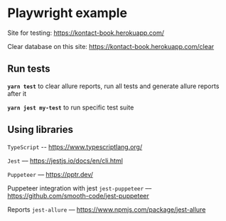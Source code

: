 # Playwright example

Site for testing: https://kontact-book.herokuapp.com/

Clear database on this site: https://kontact-book.herokuapp.com/clear

## Run tests

**`yarn test`** to clear allure reports, run all tests and generate allure reports after it

**`yarn jest my-test`** to run specific test suite

## Using libraries

`TypeScript` -- https://www.typescriptlang.org/

`Jest` –– https://jestjs.io/docs/en/cli.html

`Puppeteer` –– https://pptr.dev/

Puppeteer integration with jest `jest-puppeteer` –– https://github.com/smooth-code/jest-puppeteer

Reports `jest-allure` –– https://www.npmjs.com/package/jest-allure
